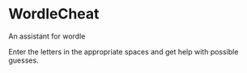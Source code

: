 # WordleCheat
An assistant for wordle

Enter the letters in the appropriate spaces and get help with possible guesses.


